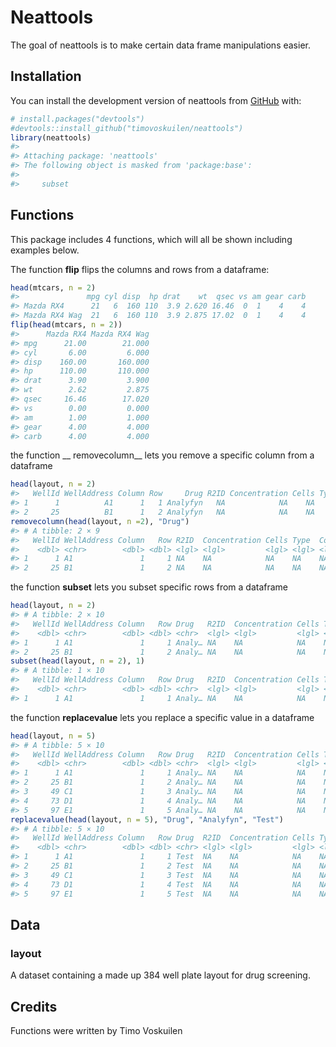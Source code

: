 
<!-- README.md is generated from README.Rmd. Please edit that file -->

# Neattools

<!-- badges: start -->
<!-- badges: end -->

The goal of neattools is to make certain data frame manipulations
easier.

## Installation

You can install the development version of neattools from
[GitHub](https://github.com/) with:

``` r
# install.packages("devtools")
#devtools::install_github("timovoskuilen/neattools")
library(neattools)
#> 
#> Attaching package: 'neattools'
#> The following object is masked from 'package:base':
#> 
#>     subset
```

## Functions

This package includes 4 functions, which will all be shown including
examples below.

The function **flip** flips the columns and rows from a dataframe:

``` r
head(mtcars, n = 2)
#>               mpg cyl disp  hp drat    wt  qsec vs am gear carb
#> Mazda RX4      21   6  160 110  3.9 2.620 16.46  0  1    4    4
#> Mazda RX4 Wag  21   6  160 110  3.9 2.875 17.02  0  1    4    4
flip(head(mtcars, n = 2))
#>      Mazda RX4 Mazda RX4 Wag
#> mpg      21.00        21.000
#> cyl       6.00         6.000
#> disp    160.00       160.000
#> hp      110.00       110.000
#> drat      3.90         3.900
#> wt        2.62         2.875
#> qsec     16.46        17.020
#> vs        0.00         0.000
#> am        1.00         1.000
#> gear      4.00         4.000
#> carb      4.00         4.000
```

the function \_\_ removecolumn\_\_ lets you remove a specific column
from a dataframe

``` r
head(layout, n = 2)
#>   WellId WellAddress Column Row     Drug R2ID Concentration Cells Type Control
#> 1      1          A1      1   1 Analyfyn   NA            NA    NA   NA      NA
#> 2     25          B1      1   2 Analyfyn   NA            NA    NA   NA      NA
removecolumn(head(layout, n =2), "Drug")
#> # A tibble: 2 × 9
#>   WellId WellAddress Column   Row R2ID  Concentration Cells Type  Control
#>    <dbl> <chr>        <dbl> <dbl> <lgl> <lgl>         <lgl> <lgl> <lgl>  
#> 1      1 A1               1     1 NA    NA            NA    NA    NA     
#> 2     25 B1               1     2 NA    NA            NA    NA    NA
```

the function **subset** lets you subset specific rows from a dataframe

``` r
head(layout, n = 2)
#> # A tibble: 2 × 10
#>   WellId WellAddress Column   Row Drug   R2ID  Concentration Cells Type  Control
#>    <dbl> <chr>        <dbl> <dbl> <chr>  <lgl> <lgl>         <lgl> <lgl> <lgl>  
#> 1      1 A1               1     1 Analy… NA    NA            NA    NA    NA     
#> 2     25 B1               1     2 Analy… NA    NA            NA    NA    NA
subset(head(layout, n = 2), 1)
#> # A tibble: 1 × 10
#>   WellId WellAddress Column   Row Drug   R2ID  Concentration Cells Type  Control
#>    <dbl> <chr>        <dbl> <dbl> <chr>  <lgl> <lgl>         <lgl> <lgl> <lgl>  
#> 1      1 A1               1     1 Analy… NA    NA            NA    NA    NA
```

the function **replacevalue** lets you replace a specific value in a
dataframe

``` r
head(layout, n = 5)
#> # A tibble: 5 × 10
#>   WellId WellAddress Column   Row Drug   R2ID  Concentration Cells Type  Control
#>    <dbl> <chr>        <dbl> <dbl> <chr>  <lgl> <lgl>         <lgl> <lgl> <lgl>  
#> 1      1 A1               1     1 Analy… NA    NA            NA    NA    NA     
#> 2     25 B1               1     2 Analy… NA    NA            NA    NA    NA     
#> 3     49 C1               1     3 Analy… NA    NA            NA    NA    NA     
#> 4     73 D1               1     4 Analy… NA    NA            NA    NA    NA     
#> 5     97 E1               1     5 Analy… NA    NA            NA    NA    NA
replacevalue(head(layout, n = 5), "Drug", "Analyfyn", "Test")
#> # A tibble: 5 × 10
#>   WellId WellAddress Column   Row Drug  R2ID  Concentration Cells Type  Control
#>    <dbl> <chr>        <dbl> <dbl> <chr> <lgl> <lgl>         <lgl> <lgl> <lgl>  
#> 1      1 A1               1     1 Test  NA    NA            NA    NA    NA     
#> 2     25 B1               1     2 Test  NA    NA            NA    NA    NA     
#> 3     49 C1               1     3 Test  NA    NA            NA    NA    NA     
#> 4     73 D1               1     4 Test  NA    NA            NA    NA    NA     
#> 5     97 E1               1     5 Test  NA    NA            NA    NA    NA
```

## Data

### layout

A dataset containing a made up 384 well plate layout for drug screening.

## Credits

Functions were written by Timo Voskuilen

